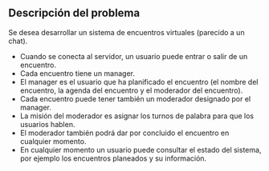 ## Descripción del problema

Se desea desarrollar un sistema de encuentros virtuales (parecido a un chat).
- Cuando se conecta al servidor, un usuario puede entrar o salir de un encuentro.
- Cada encuentro tiene un manager.
- El manager es el usuario que ha planificado el encuentro (el nombre del encuentro, la agenda del encuentro y el moderador del encuentro).
- Cada encuentro puede tener también un moderador designado por el manager.
- La misión del moderador es asignar los turnos de palabra para que los usuarios hablen.
- El moderador también podrá dar por concluido el encuentro en cualquier momento.
- En cualquier momento un usuario puede consultar el estado del sistema, por ejemplo los encuentros planeados y su información.
